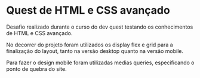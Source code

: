 # Quest de HTML e CSS avançado

Desafio realizado durante o curso do dev quest testando os conhecimentos de HTML e CSS avançado.

No decorrer do projeto foram utilizados os display flex e grid para a finalização do layout, tanto na versão desktop quanto na versão mobile.

Para fazer o design mobile foram utilizadas medias queries, especificando o ponto de quebra do site.

